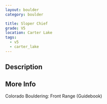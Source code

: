 ```yaml
---
layout: boulder
category: boulder

title: Sloper Chief
grade: V5
location: Carter Lake
tags:
  - v5
  - carter_lake
---
```


## Description


## More Info
Colorado Bouldering: Front Range (Guidebook)
